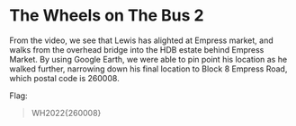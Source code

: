 # The Wheels on The Bus 2

From the video, we see that Lewis has alighted at Empress market, and walks from the overhead bridge into the HDB estate behind Empress Market. By using Google Earth, we were able to pin point his location as he walked further, narrowing down his final location to Block 8 Empress Road, which postal code is 260008.

Flag:
>WH2022{260008}

